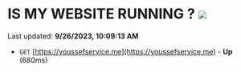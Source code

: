 # IS MY WEBSITE RUNNING ? [![](https://img.shields.io/static/v1?label=Sponsor&message=%E2%9D%A4&logo=GitHub&color=%23fe8e86)](https://github.com/sponsors/<username>)

Last updated: **9/26/2023, 10:09:13 AM**

- `GET` [https://youssefservice.me](https://youssefservice.me) - **Up** (680ms)
